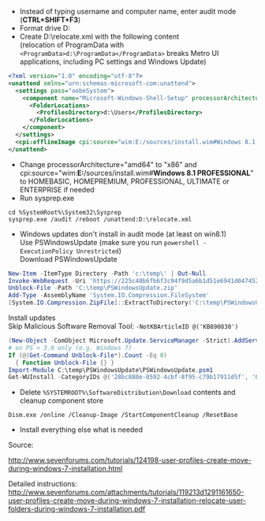 * Instead of typing username and computer name, enter audit mode (**CTRL+SHIFT+F3**)
* Format drive D:
* Create D:\relocate.xml with the following content  
  (relocation of ProgramData with `<ProgramData>d:\ProgramData</ProgramData>` breaks Metro UI applications, including PC settings and Windows Update)
``` xml
<?xml version="1.0" encoding="utf-8"?>
<unattend xmlns="urn:schemas-microsoft-com:unattend">
  <settings pass="oobeSystem">
    <component name="Microsoft-Windows-Shell-Setup" processorArchitecture="amd64" publicKeyToken="31bf3856ad364e35" language="neutral" versionScope="nonSxS" xmlns:wcm="http://schemas.microsoft.com/WMIConfig/2002/State" xmlns:xsi="http://www.w3.org/2001/XMLSchema-instance">
      <FolderLocations>
        <ProfilesDirectory>d:\Users</ProfilesDirectory>
      </FolderLocations>
    </component>
  </settings>
  <cpi:offlineImage cpi:source="wim:E:/sources/install.wim#Windows 8.1 PROFESSIONAL" xmlns:cpi="urn:schemas-microsoft-com:cpi" />
</unattend>
```
* Change processorArchitecture="amd64" to "x86" and cpi:source="wim:**E:**/sources/install.wim#**Windows 8.1 PROFESSIONAL**" to HOMEBASIC, HOMEPREMIUM, PROFESSIONAL, ULTIMATE or ENTERPRISE if needed
* Run sysprep.exe
``` batch
cd %SystemRoot%\System32\Sysprep
sysprep.exe /audit /reboot /unattend:D:\relocate.xml
```
* Windows updates don't install in audit mode (at least on win8.1)  
  Use PSWindowsUpdate (make sure you run `powershell -ExecutionPolicy Unrestricted`)  
  Download PSWindowsUpdate
``` powershell
New-Item -ItemType Directory -Path 'c:\temp\' | Out-Null
Invoke-WebRequest -Uri 'https://225c40b6fb6f3c94f9d5a6b1d51e6941d0474521.googledrive.com/host/0Bw7oiu8ys_I7TTJWQ2lxM2pBQmc/util/PSWindowsUpdate.zip' -OutFile 'c:\temp\PSWindowsUpdate.zip'
Unblock-File -Path 'C:\temp\PSWindowsUpdate.zip'
Add-Type -AssemblyName 'System.IO.Compression.FileSystem'
[System.IO.Compression.ZipFile]::ExtractToDirectory('C:\temp\PSWindowsUpdate.zip', 'C:\temp\')
```
  Install updates  
Skip Malicious Software Removal Tool: `-NotKBArticleID @('KB890830')`
``` powershell
(New-Object -ComObject Microsoft.Update.ServiceManager -Strict).AddService2("7971f918-a847-4430-9279-4a52d1efe18d", 7, "") | Out-Null
# on PS < 3.0 only (e.g. Windows 7)
If (@(Get-Command Unblock-File*).Count -Eq 0)
  { Function Unblock-File {} }
Import-Module C:\temp\PSWindowsUpdate\PSWindowsUpdate.psm1
Get-WUInstall -CategoryIDs @('28bc880e-0592-4cbf-8f95-c79b17911d5f', '0fa1201d-4330-4fa8-8ae9-b877473b6441', 'e6cf1350-c01b-414d-a61f-263d14d133b4') -Confirm:$FALSE
```
* Delete `%SYSTEMROOT%\SoftwareDistribution\Download` contents and cleanup component store
```
Dism.exe /online /Cleanup-Image /StartComponentCleanup /ResetBase
```
* Install everything else what is needed


Source:

http://www.sevenforums.com/tutorials/124198-user-profiles-create-move-during-windows-7-installation.html

Detailed instructions: 
http://www.sevenforums.com/attachments/tutorials/119213d1291161650-user-profiles-create-move-during-windows-7-installation-relocate-user-folders-during-windows-7-installation.pdf
